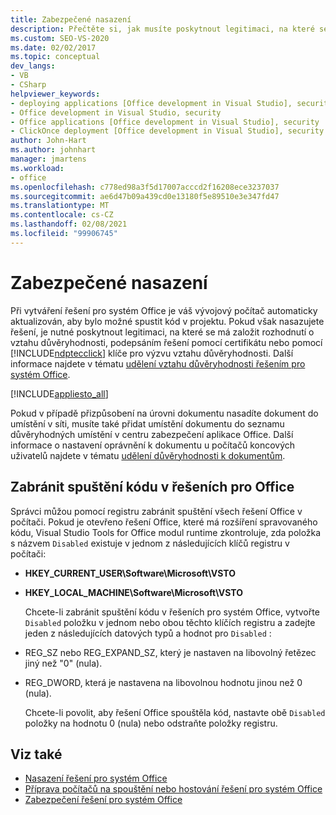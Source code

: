 ```yaml
---
title: Zabezpečené nasazení
description: Přečtěte si, jak musíte poskytnout legitimaci, na které se má založit rozhodnutí o vztahu důvěryhodnosti, podepsáním řešení pomocí certifikátu nebo použitím klíče pro výzvu důvěryhodnosti ClickOnce.
ms.custom: SEO-VS-2020
ms.date: 02/02/2017
ms.topic: conceptual
dev_langs:
- VB
- CSharp
helpviewer_keywords:
- deploying applications [Office development in Visual Studio], security
- Office development in Visual Studio, security
- Office applications [Office development in Visual Studio], security
- ClickOnce deployment [Office development in Visual Studio], security
author: John-Hart
ms.author: johnhart
manager: jmartens
ms.workload:
- office
ms.openlocfilehash: c778ed98a3f5d17007acccd2f16208ece3237037
ms.sourcegitcommit: ae6d47b09a439cd0e13180f5e89510e3e347fd47
ms.translationtype: MT
ms.contentlocale: cs-CZ
ms.lasthandoff: 02/08/2021
ms.locfileid: "99906745"
---
```

# <a name="secure-deployment"></a>Zabezpečené nasazení
  Při vytváření řešení pro systém Office je váš vývojový počítač automaticky aktualizován, aby bylo možné spustit kód v projektu. Pokud však nasazujete řešení, je nutné poskytnout legitimaci, na které se má založit rozhodnutí o vztahu důvěryhodnosti, podepsáním řešení pomocí certifikátu nebo pomocí [!INCLUDE[ndptecclick](../vsto/includes/ndptecclick-md.md)] klíče pro výzvu vztahu důvěryhodnosti. Další informace najdete v tématu [udělení vztahu důvěryhodnosti řešením pro systém Office](../vsto/granting-trust-to-office-solutions.md).

 [!INCLUDE[appliesto_all](../vsto/includes/appliesto-all-md.md)]

 Pokud v případě přizpůsobení na úrovni dokumentu nasadíte dokument do umístění v síti, musíte také přidat umístění dokumentu do seznamu důvěryhodných umístění v centru zabezpečení aplikace Office. Další informace o nastavení oprávnění k dokumentu u počítačů koncových uživatelů najdete v tématu [udělení důvěryhodnosti k dokumentům](../vsto/granting-trust-to-documents.md).

## <a name="prevent-office-solutions-from-running-code"></a>Zabránit spuštění kódu v řešeních pro Office
 Správci můžou pomocí registru zabránit spuštění všech řešení Office v počítači. Pokud je otevřeno řešení Office, které má rozšíření spravovaného kódu, Visual Studio Tools for Office modul runtime zkontroluje, zda položka s názvem `Disabled` existuje v jednom z následujících klíčů registru v počítači:

- **HKEY_CURRENT_USER\Software\Microsoft\VSTO**

- **HKEY_LOCAL_MACHINE\Software\Microsoft\VSTO**

  Chcete-li zabránit spuštění kódu v řešeních pro systém Office, vytvořte `Disabled` položku v jednom nebo obou těchto klíčích registru a zadejte jeden z následujících datových typů a hodnot pro `Disabled` :

- REG_SZ nebo REG_EXPAND_SZ, který je nastaven na libovolný řetězec jiný než "0" (nula).

- REG_DWORD, která je nastavena na libovolnou hodnotu jinou než 0 (nula).

  Chcete-li povolit, aby řešení Office spouštěla kód, nastavte obě `Disabled` položky na hodnotu 0 (nula) nebo odstraňte položky registru.

## <a name="see-also"></a>Viz také
- [Nasazení řešení pro systém Office](../vsto/deploying-an-office-solution.md)
- [Příprava počítačů na spouštění nebo hostování řešení pro systém Office](/previous-versions/bb772092(v=vs.110))
- [Zabezpečení řešení pro systém Office](../vsto/securing-office-solutions.md)